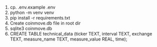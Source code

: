 1. cp. .env.example .env
2. python -m venv venv
3. pip install -r requirements.txt
4. Create coinmove.db file in root dir
5. sqlite3 coinmove.db
6. CREATE TABLE technical_data (ticker TEXT, interval TEXT, exchange TEXT, measure_name TEXT, measure_value REAL, time);